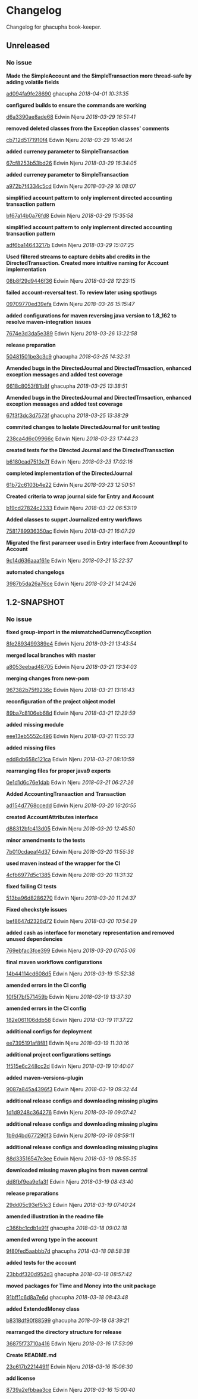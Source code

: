 # Changelog

Changelog for ghacupha book-keeper.

## Unreleased
### No issue

**Made the SimpleAccount and the SimpleTransaction more thread-safe by adding volatile fields**


[ad094fa9fe28690](https://github.com/ghacupha/book-keeper/commit/ad094fa9fe28690) ghacupha *2018-04-01 10:31:35*

**configured builds to ensure the commands are working**


[d6a3390ae8ade68](https://github.com/ghacupha/book-keeper/commit/d6a3390ae8ade68) Edwin Njeru *2018-03-29 16:51:41*

**removed deleted classes from the Exception classes' comments**


[cb712d5171910f4](https://github.com/ghacupha/book-keeper/commit/cb712d5171910f4) Edwin Njeru *2018-03-29 16:46:24*

**added currency parameter to SimpleTransaction**


[67cf8253b53bd26](https://github.com/ghacupha/book-keeper/commit/67cf8253b53bd26) Edwin Njeru *2018-03-29 16:34:05*

**added currency parameter to SimpleTransaction**


[a972b7f4334c5cd](https://github.com/ghacupha/book-keeper/commit/a972b7f4334c5cd) Edwin Njeru *2018-03-29 16:08:07*

**simplified account pattern to only implement directed accounting transaction pattern**


[bf67a14b0a76fd8](https://github.com/ghacupha/book-keeper/commit/bf67a14b0a76fd8) Edwin Njeru *2018-03-29 15:35:58*

**simplified account pattern to only implement directed accounting transaction pattern**


[adf6ba14643217b](https://github.com/ghacupha/book-keeper/commit/adf6ba14643217b) Edwin Njeru *2018-03-29 15:07:25*

**Used filtered streams to capture debits abd credits in the DirectedTransaction. Created more intuitive naming for Account implementation**


[08b8f29d9446f36](https://github.com/ghacupha/book-keeper/commit/08b8f29d9446f36) Edwin Njeru *2018-03-28 12:23:15*

**failed account-reversal test. To review later using spotbugs**


[09709770ed39efa](https://github.com/ghacupha/book-keeper/commit/09709770ed39efa) Edwin Njeru *2018-03-26 15:15:47*

**added configurations for maven reversing java version to 1.8_162 to resolve maven-integration issues**


[7674e3d3da5e389](https://github.com/ghacupha/book-keeper/commit/7674e3d3da5e389) Edwin Njeru *2018-03-26 13:22:58*

**release preparation**


[50481501be3c3c9](https://github.com/ghacupha/book-keeper/commit/50481501be3c3c9) ghacupha *2018-03-25 14:32:31*

**Amended bugs in the DirectedJournal and DirectedTrnsaction, enhanced exception messages and added test coverage**


[6618c8053f81b8f](https://github.com/ghacupha/book-keeper/commit/6618c8053f81b8f) ghacupha *2018-03-25 13:38:51*

**Amended bugs in the DirectedJournal and DirectedTrnsaction, enhanced exception messages and added test coverage**


[67f3f3dc3d7573f](https://github.com/ghacupha/book-keeper/commit/67f3f3dc3d7573f) ghacupha *2018-03-25 13:38:29*

**commited changes to Isolate DirectedJournal for unit testing**


[238ca4d6c09966c](https://github.com/ghacupha/book-keeper/commit/238ca4d6c09966c) Edwin Njeru *2018-03-23 17:44:23*

**created tests for the Directed Journal and the DirectedTransaction**


[b6180cad7513c7f](https://github.com/ghacupha/book-keeper/commit/b6180cad7513c7f) Edwin Njeru *2018-03-23 17:02:16*

**completed implementation of the DirectedJournal**


[61b72c6103b4e22](https://github.com/ghacupha/book-keeper/commit/61b72c6103b4e22) Edwin Njeru *2018-03-23 12:50:51*

**Created criteria to wrap journal side for Entry and Account**


[b19cd27824c2333](https://github.com/ghacupha/book-keeper/commit/b19cd27824c2333) Edwin Njeru *2018-03-22 06:53:19*

**Added classes to supprt Journalized entry workflows**


[7581789936350ac](https://github.com/ghacupha/book-keeper/commit/7581789936350ac) Edwin Njeru *2018-03-21 16:07:29*

**Migrated the first parameer used in Entry interface from AccountImpl to Account**


[9c14d636aaaf61e](https://github.com/ghacupha/book-keeper/commit/9c14d636aaaf61e) Edwin Njeru *2018-03-21 15:22:37*

**automated changelogs**


[3987b5da26a76ce](https://github.com/ghacupha/book-keeper/commit/3987b5da26a76ce) Edwin Njeru *2018-03-21 14:24:26*


## 1.2-SNAPSHOT
### No issue

**fixed group-import in the mismatchedCurrencyException**


[8fe2893499389e4](https://github.com/ghacupha/book-keeper/commit/8fe2893499389e4) Edwin Njeru *2018-03-21 13:43:54*

**merged local branches with master**


[a8053eebad48705](https://github.com/ghacupha/book-keeper/commit/a8053eebad48705) Edwin Njeru *2018-03-21 13:34:03*

**merging changes from new-pom**


[967382b75f9236c](https://github.com/ghacupha/book-keeper/commit/967382b75f9236c) Edwin Njeru *2018-03-21 13:16:43*

**reconfiguration of the project object model**


[89ba7c8106eb68d](https://github.com/ghacupha/book-keeper/commit/89ba7c8106eb68d) Edwin Njeru *2018-03-21 12:29:59*

**added missing module**


[eee13eb5552c496](https://github.com/ghacupha/book-keeper/commit/eee13eb5552c496) Edwin Njeru *2018-03-21 11:55:33*

**added missing files**


[edd8db658c121ca](https://github.com/ghacupha/book-keeper/commit/edd8db658c121ca) Edwin Njeru *2018-03-21 08:10:59*

**rearranging files for proper java9 exports**


[0e1d1d6c76e1dab](https://github.com/ghacupha/book-keeper/commit/0e1d1d6c76e1dab) Edwin Njeru *2018-03-21 06:27:26*

**Added AccountingTransaction and Transaction**


[ad154d7768ccedd](https://github.com/ghacupha/book-keeper/commit/ad154d7768ccedd) Edwin Njeru *2018-03-20 16:20:55*

**created AccountAttributes interface**


[d88312bfc413d05](https://github.com/ghacupha/book-keeper/commit/d88312bfc413d05) Edwin Njeru *2018-03-20 12:45:50*

**minor amendments to the tests**


[7b010cdaeaf4d37](https://github.com/ghacupha/book-keeper/commit/7b010cdaeaf4d37) Edwin Njeru *2018-03-20 11:55:36*

**used maven instead of the wrapper for the CI**


[4cfb6977d5c1385](https://github.com/ghacupha/book-keeper/commit/4cfb6977d5c1385) Edwin Njeru *2018-03-20 11:31:32*

**fixed failing CI tests**


[513ba96d8286270](https://github.com/ghacupha/book-keeper/commit/513ba96d8286270) Edwin Njeru *2018-03-20 11:24:37*

**Fixed checkstyle issues**


[bef8647d2326d72](https://github.com/ghacupha/book-keeper/commit/bef8647d2326d72) Edwin Njeru *2018-03-20 10:54:29*

**added cash as interface for monetary representation and removed unused dependencies**


[769ebfac3fce399](https://github.com/ghacupha/book-keeper/commit/769ebfac3fce399) Edwin Njeru *2018-03-20 07:05:06*

**final maven workflows configurations**


[14b44114cd608d5](https://github.com/ghacupha/book-keeper/commit/14b44114cd608d5) Edwin Njeru *2018-03-19 15:52:38*

**amended errors in the CI config**


[10f5f7bf571459b](https://github.com/ghacupha/book-keeper/commit/10f5f7bf571459b) Edwin Njeru *2018-03-19 13:37:30*

**amended errors in the CI config**


[182e061106ddb58](https://github.com/ghacupha/book-keeper/commit/182e061106ddb58) Edwin Njeru *2018-03-19 11:37:22*

**additional configs for deployment**


[ee7395191af8f81](https://github.com/ghacupha/book-keeper/commit/ee7395191af8f81) Edwin Njeru *2018-03-19 11:30:16*

**additional project configurations settings**


[1f515e6c248cc2d](https://github.com/ghacupha/book-keeper/commit/1f515e6c248cc2d) Edwin Njeru *2018-03-19 10:40:07*

**added maven-versions-plugin**


[9087a845a4396f3](https://github.com/ghacupha/book-keeper/commit/9087a845a4396f3) Edwin Njeru *2018-03-19 09:32:44*

**additional release configs and downloading missing plugins**


[1d1d9248c364276](https://github.com/ghacupha/book-keeper/commit/1d1d9248c364276) Edwin Njeru *2018-03-19 09:07:42*

**additional release configs and downloading missing plugins**


[1b9d4bd677290f3](https://github.com/ghacupha/book-keeper/commit/1b9d4bd677290f3) Edwin Njeru *2018-03-19 08:59:11*

**additional release configs and downloading missing plugins**


[88d33516547e3ee](https://github.com/ghacupha/book-keeper/commit/88d33516547e3ee) Edwin Njeru *2018-03-19 08:55:35*

**downloaded missing maven plugins from maven central**


[dd8fbf9ea9efa3f](https://github.com/ghacupha/book-keeper/commit/dd8fbf9ea9efa3f) Edwin Njeru *2018-03-19 08:43:40*

**release preparations**


[29dd05c93ef51c3](https://github.com/ghacupha/book-keeper/commit/29dd05c93ef51c3) Edwin Njeru *2018-03-19 07:40:24*

**amended illustration in the readme file**


[c366bc1cdb1e91f](https://github.com/ghacupha/book-keeper/commit/c366bc1cdb1e91f) ghacupha *2018-03-18 09:02:18*

**amended wrong type in the account**


[9f80fed5aabbb7d](https://github.com/ghacupha/book-keeper/commit/9f80fed5aabbb7d) ghacupha *2018-03-18 08:58:38*

**added tests for the account**


[23bbdf320d952d3](https://github.com/ghacupha/book-keeper/commit/23bbdf320d952d3) ghacupha *2018-03-18 08:57:42*

**moved packages for Time and Money into the unit package**


[91bff1c6d8a7e6d](https://github.com/ghacupha/book-keeper/commit/91bff1c6d8a7e6d) ghacupha *2018-03-18 08:43:48*

**added ExtendedMoney class**


[b8318df90f88599](https://github.com/ghacupha/book-keeper/commit/b8318df90f88599) ghacupha *2018-03-18 08:39:21*

**rearranged the directory structure for release**


[36875f73710a416](https://github.com/ghacupha/book-keeper/commit/36875f73710a416) Edwin Njeru *2018-03-16 17:53:09*

**Create README.md**


[23c617b221449ff](https://github.com/ghacupha/book-keeper/commit/23c617b221449ff) Edwin Njeru *2018-03-16 15:06:30*

**add license**


[8739a2efbbaa3ce](https://github.com/ghacupha/book-keeper/commit/8739a2efbbaa3ce) Edwin Njeru *2018-03-16 15:00:40*



